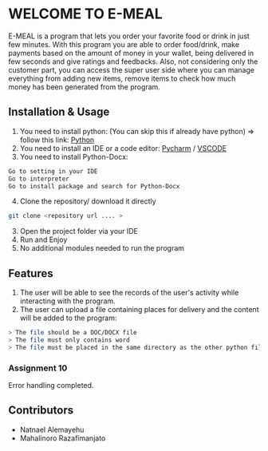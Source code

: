 # WELCOME TO E-MEAL
E-MEAL is a program that lets you order your favorite food or drink in just few minutes. 
With this program you are able to order food/drink, make payments based on the amount of money in your wallet, being delivered in few seconds and give ratings and feedbacks.
Also, not considering only the customer part, you can access the super user side where you can manage everything from adding new items, remove items to check how much money has been generated from the program. 


## Installation & Usage
1. You need to install python: (You can skip this if already have python)
=> follow this link: [Python](https://www.python.org/downloads/)
2. You need to install an IDE or a code editor: 
[Pycharm](https://www.jetbrains.com/pycharm/download/) / 
[VSCODE](https://code.visualstudio.com/download)
3. You need to install Python-Docx:
```bash
Go to setting in your IDE
Go to interpreter 
Go to install package and search for Python-Docx
```
4. Clone the repository/ download it directly
```bash
git clone <repository url .... >
```
3. Open the project folder via your IDE
4. Run and Enjoy
5. No additional modules needed to run the program

## Features

1. The user will be able to see the records of the user's activity while interacting with the program.
2. The user can upload a file containing places for delivery and the content will be added to the program:
```bash
> The file should be a DOC/DOCX file
> The file must only contains word 
> The file must be placed in the same directory as the other python file in order to work
```

### Assignment 10
Error handling completed. 

## Contributors
* Natnael Alemayehu
* Mahalinoro Razafimanjato

